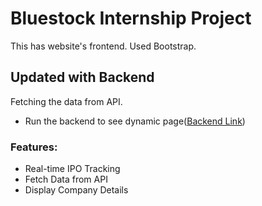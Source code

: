 # Bluestock Internship Project

This has website's frontend. Used Bootstrap.

## Updated with Backend

Fetching the data from API.

- Run the backend to see dynamic page([Backend Link](https://github.com/PuttaAnudeep/Bluestock))

### Features:

- Real-time IPO Tracking
- Fetch Data from API
- Display Company Details
